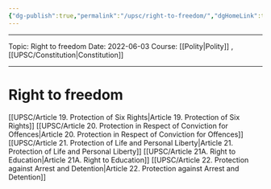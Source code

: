 ```yaml
---
{"dg-publish":true,"permalink":"/upsc/right-to-freedom/","dgHomeLink":true,"dgPassFrontmatter":false}
---
```


----
Topic: Right to freedom
Date: 2022-06-03
Course: [[Polity|Polity]] , [[UPSC/Constitution|Constitution]] 

----

# Right to freedom
[[UPSC/Article 19. Protection of Six Rights|Article 19. Protection of Six Rights]]
[[UPSC/Article 20. Protection in Respect of Conviction for Offences|Article 20. Protection in Respect of Conviction for Offences]]
[[UPSC/Article 21. Protection of Life and Personal Liberty|Article 21. Protection of Life and Personal Liberty]]
[[UPSC/Article 21A. Right to Education|Article 21A. Right to Education]]
[[UPSC/Article 22. Protection against Arrest and Detention|Article 22. Protection against Arrest and Detention]]

